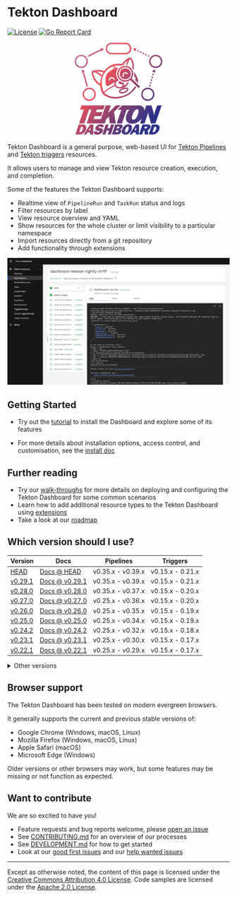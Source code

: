 <!--

---
linkTitle: Dashboard
weight: 6
cascade:
  github_project_repo: https://github.com/tektoncd/dashboard
---

-->

# Tekton Dashboard

[![License](https://img.shields.io/badge/License-Apache%202.0-blue.svg)](https://github.com/tektoncd/dashboard/blob/main/LICENSE)
[![Go Report Card](https://goreportcard.com/badge/tektoncd/dashboard)](https://goreportcard.com/report/tektoncd/dashboard)

<p align="center">
  <img src="tekton-dashboard-color.svg" alt="Tekton Dashboard logo (Tekton cat inspecting resources with a magnifying glass)" width="200" />
</p>

Tekton Dashboard is a general purpose, web-based UI for [Tekton Pipelines](https://github.com/tektoncd/pipeline) and [Tekton triggers](https://github.com/tektoncd/triggers) resources.

It allows users to manage and view Tekton resource creation, execution, and completion.

Some of the features the Tekton Dashboard supports:
- Realtime view of `PipelineRun` and `TaskRun` status and logs
- Filter resources by label
- View resource overview and YAML
- Show resources for the whole cluster or limit visibility to a particular namespace
- Import resources directly from a git repository
- Add functionality through extensions

![Dashboard UI workloads page](dashboard-ui.jpg)

## Getting Started

- Try out the [tutorial](./tutorial.md) to install the Dashboard and explore some of its features

- For more details about installation options, access control, and customisation, see the [install doc](./install.md)

## Further reading

- Try our [walk-throughs](./walkthrough/README.md) for more details on deploying and configuring the Tekton Dashboard for some common scenarios
- Learn how to add additional resource types to the Tekton Dashboard using [extensions](./extensions.md)
- Take a look at our [roadmap](https://github.com/tektoncd/dashboard/blob/main/roadmap.md)

## Which version should I use?

| Version | Docs | Pipelines | Triggers |
| ------- | ---- | --------- | -------- |
| [HEAD](https://github.com/tektoncd/dashboard/blob/main/DEVELOPMENT.md) | [Docs @ HEAD](https://github.com/tektoncd/dashboard/tree/main/docs) | v0.35.x - v0.39.x | v0.15.x - 0.21.x |
| [v0.29.1](https://github.com/tektoncd/dashboard/releases/tag/v0.29.1) | [Docs @ v0.29.1](https://github.com/tektoncd/dashboard/tree/v0.29.1/docs) | v0.35.x - v0.39.x | v0.15.x - 0.21.x |
| [v0.28.0](https://github.com/tektoncd/dashboard/releases/tag/v0.28.0) | [Docs @ v0.28.0](https://github.com/tektoncd/dashboard/tree/v0.28.0/docs) | v0.35.x - v0.37.x | v0.15.x - 0.20.x |
| [v0.27.0](https://github.com/tektoncd/dashboard/releases/tag/v0.27.0) | [Docs @ v0.27.0](https://github.com/tektoncd/dashboard/tree/v0.27.0/docs) | v0.25.x - v0.36.x | v0.15.x - 0.20.x |
| [v0.26.0](https://github.com/tektoncd/dashboard/releases/tag/v0.26.0) | [Docs @ v0.26.0](https://github.com/tektoncd/dashboard/tree/v0.26.0/docs) | v0.25.x - v0.35.x | v0.15.x - 0.19.x |
| [v0.25.0](https://github.com/tektoncd/dashboard/releases/tag/v0.25.0) | [Docs @ v0.25.0](https://github.com/tektoncd/dashboard/tree/v0.25.0/docs) | v0.25.x - v0.34.x | v0.15.x - 0.19.x |
| [v0.24.2](https://github.com/tektoncd/dashboard/releases/tag/v0.24.2) | [Docs @ v0.24.2](https://github.com/tektoncd/dashboard/tree/v0.24.2/docs) | v0.25.x - v0.32.x | v0.15.x - 0.18.x |
| [v0.23.1](https://github.com/tektoncd/dashboard/releases/tag/v0.23.1) | [Docs @ v0.23.1](https://github.com/tektoncd/dashboard/tree/v0.23.1/docs) | v0.25.x - v0.30.x | v0.15.x - 0.17.x |
| [v0.22.1](https://github.com/tektoncd/dashboard/releases/tag/v0.22.1) | [Docs @ v0.22.1](https://github.com/tektoncd/dashboard/tree/v0.22.1/docs) | v0.25.x - v0.29.x | v0.15.x - 0.17.x |

<details>
  <summary>Other versions</summary>

  It is **strongly recommended** to use the **v0.22.1, v0.23.1, v0.24.2, or v0.25.0** releases or newer.
  - These releases contain a security fix
  - Earlier versions are deprecated and should be used for **development or isolated usage only**

  For details of earlier versions, see [legacy releases](./legacy-releases.md)
</details>

## Browser support

The Tekton Dashboard has been tested on modern evergreen browsers.

It generally supports the current and previous stable versions of:

- Google Chrome (Windows, macOS, Linux)
- Mozilla Firefox (Windows, macOS, Linux)
- Apple Safari (macOS)
- Microsoft Edge (Windows)

Older versions or other browsers may work, but some features may be missing or not function as expected.

## Want to contribute

We are so excited to have you!

- Feature requests and bug reports welcome, please [open an issue](https://github.com/tektoncd/dashboard/issues/new/choose)
- See [CONTRIBUTING.md](https://github.com/tektoncd/dashboard/blob/main/CONTRIBUTING.md) for an overview of our processes
- See [DEVELOPMENT.md](https://github.com/tektoncd/dashboard/blob/main/DEVELOPMENT.md) for how to get started
- Look at our
  [good first issues](https://github.com/tektoncd/dashboard/issues?q=is%3Aissue+is%3Aopen+label%3A%22good+first+issue%22)
  and our
  [help wanted issues](https://github.com/tektoncd/dashboard/issues?q=is%3Aissue+is%3Aopen+label%3A%22help+wanted%22)

---

Except as otherwise noted, the content of this page is licensed under the [Creative Commons Attribution 4.0 License](https://creativecommons.org/licenses/by/4.0/). Code samples are licensed under the [Apache 2.0 License](https://www.apache.org/licenses/LICENSE-2.0).
